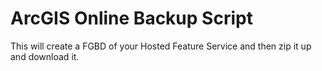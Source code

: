 # ArcGIS Online Backup Script

This will create a FGBD of your Hosted Feature Service and then zip it up and download it.
